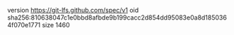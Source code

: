 version https://git-lfs.github.com/spec/v1
oid sha256:810638047c1e0bbd8afbde9b199cacc2d854dd95083e0a8d1850364f070e1771
size 1460
